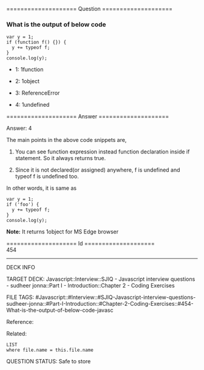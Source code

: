 ==================== Question ====================  

### What is the output of below code

<!-- codeblock-start -->
<pre><code class="hljs language-javascript"><span class="hljs-keyword">var</span> y = <span class="hljs-number">1</span>;
<span class="hljs-keyword">if</span> (<span class="hljs-keyword">function</span> <span class="hljs-title function_">f</span>(<span class="hljs-params"></span>) {}) {
  y += <span class="hljs-keyword">typeof</span> f;
}
<span class="hljs-variable language_">console</span>.<span class="hljs-title function_">log</span>(y);
</code></pre>
<!-- codeblock-end -->

- 1: 1function

- 2: 1object

- 3: ReferenceError

- 4: 1undefined  

==================== Answer ====================  

Answer: 4

The main points in the above code snippets are,

1. You can see function expression instead function declaration inside if statement. So it always returns true.

2. Since it is not declared(or assigned) anywhere, f is undefined and typeof f is undefined too.

In other words, it is same as

<!-- codeblock-start -->
<pre><code class="hljs language-javascript"><span class="hljs-keyword">var</span> y = <span class="hljs-number">1</span>;
<span class="hljs-keyword">if</span> (<span class="hljs-string">'foo'</span>) {
  y += <span class="hljs-keyword">typeof</span> f;
}
<span class="hljs-variable language_">console</span>.<span class="hljs-title function_">log</span>(y);
</code></pre>
<!-- codeblock-end -->

**Note:** It returns 1object for MS Edge browser

==================== Id ====================  
454

---

DECK INFO

TARGET DECK: Javascript::Interview::SJIQ - Javascript interview questions - sudheer jonna::Part I - Introduction::Chapter 2 - Coding Exercises

FILE TAGS: #Javascript::#Interview::#SJIQ-Javascript-interview-questions-sudheer-jonna::#Part-I-Introduction::#Chapter-2-Coding-Exercises::#454-What-is-the-output-of-below-code-javasc

Reference:

Related:

```dataview
LIST
where file.name = this.file.name
```

QUESTION STATUS: Safe to store
